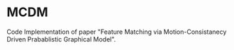 # MCDM

Code Implementation of paper "Feature Matching via Motion-Consistanecy Driven Prabablistic Graphical Model".
